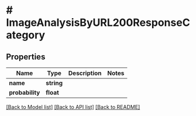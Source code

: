 # # ImageAnalysisByURL200ResponseCategory

## Properties

Name | Type | Description | Notes
------------ | ------------- | ------------- | -------------
**name** | **string** |  |
**probability** | **float** |  |

[[Back to Model list]](../../README.md#models) [[Back to API list]](../../README.md#endpoints) [[Back to README]](../../README.md)

